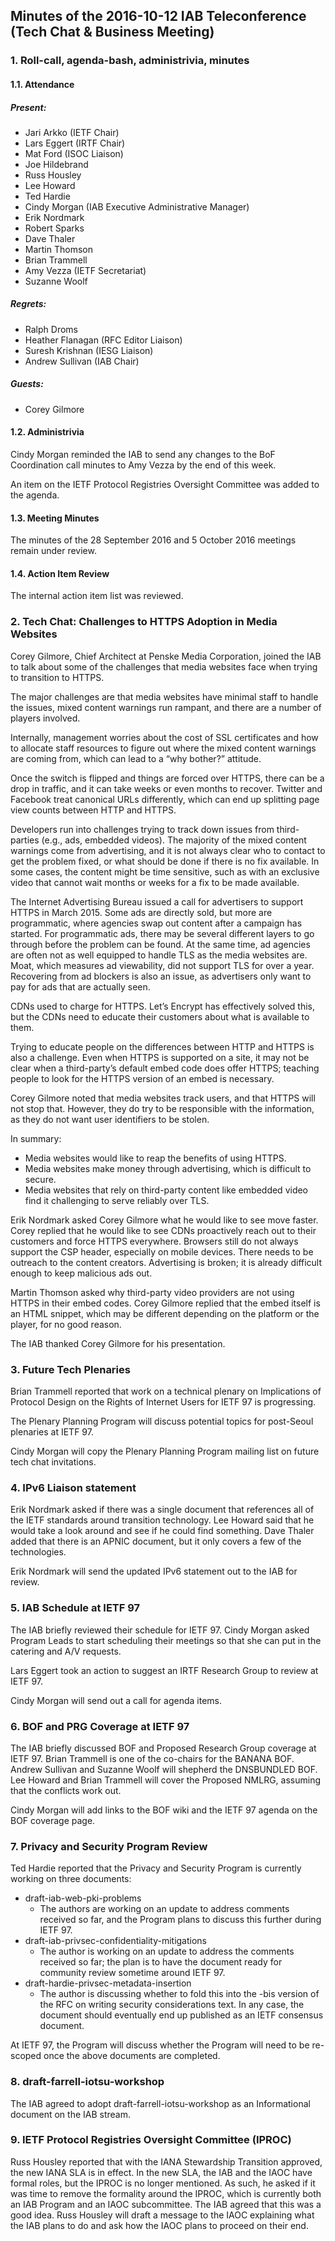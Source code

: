 
Minutes of the 2016-10-12 IAB Teleconference (Tech Chat & Business Meeting)
---------------------------------------------------------------------------


### 1. Roll-call, agenda-bash, administrivia, minutes


#### 1.1. Attendance


##### Present:


* Jari Arkko (IETF Chair)
* Lars Eggert (IRTF Chair)
* Mat Ford (ISOC Liaison)
* Joe Hildebrand
* Russ Housley
* Lee Howard
* Ted Hardie
* Cindy Morgan (IAB Executive Administrative Manager)
* Erik Nordmark
* Robert Sparks
* Dave Thaler
* Martin Thomson
* Brian Trammell
* Amy Vezza (IETF Secretariat)
* Suzanne Woolf


##### Regrets:


* Ralph Droms
* Heather Flanagan (RFC Editor Liaison)
* Suresh Krishnan (IESG Liaison)
* Andrew Sullivan (IAB Chair)


##### Guests:


* Corey Gilmore


#### 1.2. Administrivia


Cindy Morgan reminded the IAB to send any changes to the BoF Coordination call minutes to Amy Vezza by the end of this week.


An item on the IETF Protocol Registries Oversight Committee was added to the agenda.


#### 1.3. Meeting Minutes


The minutes of the 28 September 2016 and 5 October 2016 meetings remain under review.


#### 1.4. Action Item Review


The internal action item list was reviewed.


### 2. Tech Chat: Challenges to HTTPS Adoption in Media Websites


Corey Gilmore, Chief Architect at Penske Media Corporation, joined the IAB to talk about some of the challenges that media websites face when trying to transition to HTTPS.


The major challenges are that media websites have minimal staff to handle the issues, mixed content warnings run rampant, and there are a number of players involved.


Internally, management worries about the cost of SSL certificates and how to allocate staff resources to figure out where the mixed content warnings are coming from, which can lead to a “why bother?” attitude.


Once the switch is flipped and things are forced over HTTPS, there can be a drop in traffic, and it can take weeks or even months to recover. Twitter and Facebook treat canonical URLs differently, which can end up splitting page view counts between HTTP and HTTPS.


Developers run into challenges trying to track down issues from third-parties (e.g., ads, embedded videos). The majority of the mixed content warnings come from advertising, and it is not always clear who to contact to get the problem fixed, or what should be done if there is no fix available. In some cases, the content might be time sensitive, such as with an exclusive video that cannot wait months or weeks for a fix to be made available.


The Internet Advertising Bureau issued a call for advertisers to support HTTPS in March 2015. Some ads are directly sold, but more are programmatic, where agencies swap out content after a campaign has started. For programmatic ads, there may be several different layers to go through before the problem can be found. At the same time, ad agencies are often not as well equipped to handle TLS as the media websites are. Moat, which measures ad viewability, did not support TLS for over a year. Recovering from ad blockers is also an issue, as advertisers only want to pay for ads that are actually seen.


CDNs used to charge for HTTPS. Let’s Encrypt has effectively solved this, but the CDNs need to educate their customers about what is available to them.


Trying to educate people on the differences between HTTP and HTTPS is also a challenge. Even when HTTPS is supported on a site, it may not be clear when a third-party’s default embed code does offer HTTPS; teaching people to look for the HTTPS version of an embed is necessary.


Corey Gilmore noted that media websites track users, and that HTTPS will not stop that. However, they do try to be responsible with the information, as they do not want user identifiers to be stolen.


In summary:


* Media websites would like to reap the benefits of using HTTPS.
* Media websites make money through advertising, which is difficult to secure.
* Media websites that rely on third-party content like embedded video find it challenging to serve reliably over TLS.


Erik Nordmark asked Corey Gilmore what he would like to see move faster. Corey replied that he would like to see CDNs proactively reach out to their customers and force HTTPS everywhere. Browsers still do not always support the CSP header, especially on mobile devices. There needs to be outreach to the content creators. Advertising is broken; it is already difficult enough to keep malicious ads out.


Martin Thomson asked why third-party video providers are not using HTTPS in their embed codes. Corey Gilmore replied that the embed itself is an HTML snippet, which may be different depending on the platform or the player, for no good reason.


The IAB thanked Corey Gilmore for his presentation.


### 3. Future Tech Plenaries


Brian Trammell reported that work on a technical plenary on Implications of Protocol Design on the Rights of Internet Users for IETF 97 is progressing.


The Plenary Planning Program will discuss potential topics for post-Seoul plenaries at IETF 97.


Cindy Morgan will copy the Plenary Planning Program mailing list on future tech chat invitations.


### 4. IPv6 Liaison statement


Erik Nordmark asked if there was a single document that references all of the IETF standards around transition technology. Lee Howard said that he would take a look around and see if he could find something. Dave Thaler added that there is an APNIC document, but it only covers a few of the technologies.


Erik Nordmark will send the updated IPv6 statement out to the IAB for review.


### 5. IAB Schedule at IETF 97


The IAB briefly reviewed their schedule for IETF 97. Cindy Morgan asked Program Leads to start scheduling their meetings so that she can put in the catering and A/V requests.


Lars Eggert took an action to suggest an IRTF Research Group to review at IETF 97.


Cindy Morgan will send out a call for agenda items.


### 6. BOF and PRG Coverage at IETF 97


The IAB briefly discussed BOF and Proposed Research Group coverage at IETF 97. Brian Trammell is one of the co-chairs for the BANANA BOF. Andrew Sullivan and Suzanne Woolf will shepherd the DNSBUNDLED BOF. Lee Howard and Brian Trammell will cover the Proposed NMLRG, assuming that the conflicts work out.


Cindy Morgan will add links to the BOF wiki and the IETF 97 agenda on the BOF coverage page.


### 7. Privacy and Security Program Review


Ted Hardie reported that the Privacy and Security Program is currently working on three documents:


* draft-iab-web-pki-problems
	+ The authors are working on an update to address comments received so far, and the Program plans to discuss this further during IETF 97.
* draft-iab-privsec-confidentiality-mitigations
	+ The author is working on an update to address the comments received so far; the plan is to have the document ready for community review sometime around IETF 97.
* draft-hardie-privsec-metadata-insertion
	+ The author is discussing whether to fold this into the -bis version of the RFC on writing security considerations text. In any case, the document should eventually end up published as an IETF consensus document.


At IETF 97, the Program will discuss whether the Program will need to be re-scoped once the above documents are completed.


### 8. draft-farrell-iotsu-workshop


The IAB agreed to adopt draft-farrell-iotsu-workshop as an Informational document on the IAB stream.


### 9. IETF Protocol Registries Oversight Committee (IPROC)


Russ Housley reported that with the IANA Stewardship Transition approved, the new IANA SLA is in effect. In the new SLA, the IAB and the IAOC have formal roles, but the IPROC is no longer mentioned. As such, he asked if it was time to remove the formality around the IPROC, which is currently both an IAB Program and an IAOC subcommittee. The IAB agreed that this was a good idea. Russ Housley will draft a message to the IAOC explaining what the IAB plans to do and ask how the IAOC plans to proceed on their end.


